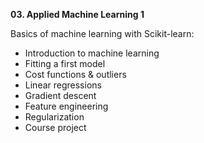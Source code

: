 __03. Applied Machine Learning 1__


Basics of machine learning with Scikit-learn:

* Introduction to machine learning
* Fitting a first model
* Cost functions & outliers
* Linear regressions
* Gradient descent
* Feature engineering
* Regularization
* Course project
